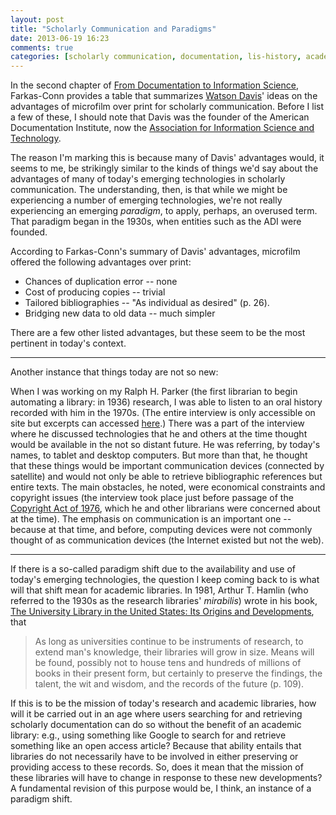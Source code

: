 ```yaml
---
layout: post
title: "Scholarly Communication and Paradigms"
date: 2013-06-19 16:23
comments: true
categories: [scholarly communication, documentation, lis-history, academic libraries]
---
```


In the second chapter of [From Documentation to Information
Science][1], Farkas-Conn provides a table that summarizes [Watson
Davis][2]' ideas on the advantages of microfilm over print for
scholarly communication. Before I list a few of these, I should
note that Davis was the founder of the American Documentation
Institute, now the [Association for Information Science and
Technology][3].

[1]: http://www.worldcat.org/oclc/20671864
[2]: https://en.wikipedia.org/wiki/Watson_Davis
[3]: http://www.asis.org/

The reason I'm marking this is because many of Davis' advantages
would, it seems to me, be strikingly similar to the kinds of
things we'd say about the advantages of many of today's emerging
technologies in scholarly communication. The understanding, then,
is that while we might be experiencing a number of emerging
technologies, we're not really experiencing an emerging
*paradigm*, to apply, perhaps, an overused term. That paradigm
began in the 1930s, when entities such as the ADI were founded.

According to Farkas-Conn's summary of Davis' advantages, microfilm
offered the following advantages over print:

* Chances of duplication error -- none
* Cost of producing copies -- trivial
* Tailored bibliographies -- "As individual as desired" (p. 26).
* Bridging new data to old data -- much simpler

There are a few other listed advantages, but these seem to be the
most pertinent in today's context.

***

Another instance that things today are not so new:

When I was working on my Ralph H. Parker (the first librarian to
begin automating a library: in 1936) research, I was able to
listen to an oral history recorded with him in the 1970s. (The
entire interview is only accessible on site but excerpts can
accessed [here][4].) There was a part of the interview where he
discussed technologies that he and others at the time thought
would be available in the not so distant future. He was referring,
by today's names, to tablet and desktop computers. But more than
that, he thought that these things would be important
communication devices (connected by satellite) and would not only
be able to retrieve bibliographic references but entire texts. The
main obstacles, he noted, were economical constraints and
copyright issues (the interview took place just before passage of
the [Copyright Act of 1976][5], which he and other librarians were
concerned about at the time). The emphasis on communication is an
important one -- because at that time, and before, computing
devices were not commonly thought of as communication devices (the
Internet existed but not the web).

[4]: http://muarchives.missouri.edu/libraryex3.html
[5]: https://en.wikipedia.org/wiki/Copyright_Act_of_1976

***

If there is a so-called paradigm shift due to the availability and
use of today's emerging technologies, the question I keep coming
back to is what will that shift mean for academic libraries. In
1981, Arthur T. Hamlin (who referred to the 1930s as the research
libraries' *mirabilis*) wrote in his book, [The University Library
in the United States: Its Origins and Developments][5], that

[5]: http://www.worldcat.org/oclc/7276988

> As long as universities continue to be instruments of research,
> to extend man's knowledge, their libraries will grow in size.
> Means will be found, possibly not to house tens and hundreds of
> millions of books in their present form, but certainly to
> preserve the findings, the talent, the wit and wisdom, and the
> records of the future (p. 109).

If this is to be the mission of today's research and academic
libraries, how will it be carried out in an age where users
searching for and retrieving scholarly documentation can do so
without the benefit of an academic library: e.g., using something
like Google to search for and retrieve something like an open
access article? Because that ability entails that libraries do not
necessarily have to be involved in either preserving or providing
access to these records. So, does it mean that the mission of
these libraries will have to change in response to these new
developments? A fundamental revision of this purpose would be, I
think, an instance of a paradigm shift.
